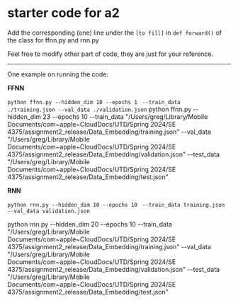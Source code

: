 # starter code for a2

Add the corresponding (one) line under the ``[to fill]`` in ``def forward()`` of the class for ffnn.py and rnn.py

Feel free to modify other part of code, they are just for your reference.

---

One example on running the code:

**FFNN**

``python ffnn.py --hidden_dim 10 --epochs 1 ``
``--train_data ./training.json --val_data ./validation.json``
python ffnn.py --hidden_dim 23 --epochs 10 --train_data "/Users/greg/Library/Mobile Documents/com~apple~CloudDocs/UTD/Spring 2024/SE 4375/assignment2_release/Data_Embedding/training.json" --val_data "/Users/greg/Library/Mobile Documents/com~apple~CloudDocs/UTD/Spring 2024/SE 4375/assignment2_release/Data_Embedding/validation.json" --test_data "/Users/greg/Library/Mobile Documents/com~apple~CloudDocs/UTD/Spring 2024/SE 4375/assignment2_release/Data_Embedding/test.json"

**RNN**

``python rnn.py --hidden_dim 10 --epochs 10 ``
``--train_data training.json --val_data validation.json``

python rnn.py --hidden_dim 20 --epochs 10 --train_data "/Users/greg/Library/Mobile Documents/com~apple~CloudDocs/UTD/Spring 2024/SE 4375/assignment2_release/Data_Embedding/training.json" --val_data "/Users/greg/Library/Mobile Documents/com~apple~CloudDocs/UTD/Spring 2024/SE 4375/assignment2_release/Data_Embedding/validation.json" --test_data "/Users/greg/Library/Mobile Documents/com~apple~CloudDocs/UTD/Spring 2024/SE 4375/assignment2_release/Data_Embedding/test.json"

